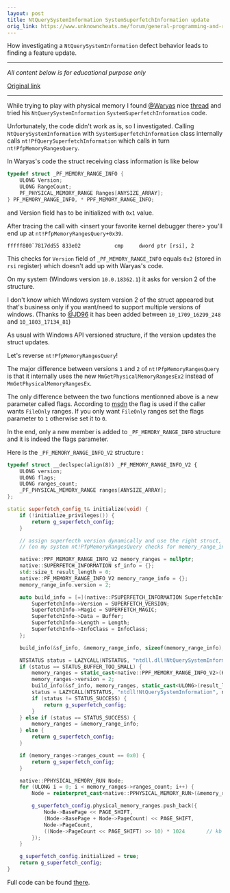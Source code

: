 ```yaml
---
layout: post
title: NtQuerySystemInformation SystemSuperfetchInformation update
orig_link: https://www.unknowncheats.me/forum/general-programming-and-reversing/397104-ntquerysysteminformation-systemsuperfetchinformation.html
---
```


How investigating a `NtQuerySystemInformation` defect behavior leads to finding a feature update.

---

*All content below is for educational purpose only*

<a href="{{ page.orig_link }}" target="_blank">Original link</a>

---

While trying to play with physical memory I found [@Waryas](https://www.unknowncheats.me/forum/members/129978.html) nice [thread](https://www.unknowncheats.me/forum/anti-cheat-bypass/240271-umpmlib-read-memory-process-usermode-2-dkom-trick.html) and tried his `NtQuerySystemInformation` `SystemSuperfetchInformation` code.

Unfortunately, the code didn't work as is, so I investigated.
Calling `NtQuerySystemInformation` with `SystemSuperfetchInformation` class internally calls `nt!PfQuerySuperfetchInformation` which calls in turn `nt!PfpMemoryRangesQuery`.

In Waryas's code the struct receiving class information is like below

```cpp
typedef struct _PF_MEMORY_RANGE_INFO {
    ULONG Version;
    ULONG RangeCount;
    PF_PHYSICAL_MEMORY_RANGE Ranges[ANYSIZE_ARRAY];
} PF_MEMORY_RANGE_INFO, * PPF_MEMORY_RANGE_INFO;
```

and Version field has to be initialized with `0x1` value.

After tracing the call with \<insert your favorite kernel debugger there\> you'll end up at `nt!PfpMemoryRangesQuery+0x39`.

```fffff800`7817dd55 833e02           cmp     dword ptr [rsi], 2```

This checks for `Version` field of `_PF_MEMORY_RANGE_INFO` equals `0x2` (stored in `rsi` register) which doesn't add up with Waryas's code.

On my system (Windows version `10.0.18362.1`) it asks for version 2 of the structure.

I don't know which Windows system version 2 of the struct appeared but that's business only if you want/need to support multiple versions of windows. (Thanks to [@JD96](https://www.unknowncheats.me/forum/members/201446.html) it has been added between `10_1709_16299_248` and `10_1803_17134_81`)

As usual with Windows API versioned structure, if the version updates the struct updates.

Let's reverse `nt!PfpMemoryRangesQuery`!

The major difference between versions `1` and `2` of `nt!PfpMemoryRangesQuery` is that it internally uses the new `MmGetPhysicalMemoryRangesEx2` instead of `MmGetPhysicalMemoryRangesEx`.

The only difference between the two functions mentionned above is a new parameter called flags. According to [msdn](https://docs.microsoft.com/en-us/windows-hardware/drivers/ddi/ntddk/nf-ntddk-mmgetphysicalmemoryrangesex2) the flag is used if the caller wants `FileOnly` ranges. If you only want `FileOnly` ranges set the flags parameter to `1` otherwise set it to `0`.

In the end, only a new member is added to `_PF_MEMORY_RANGE_INFO` structure and it is indeed the flags parameter.

Here is the `_PF_MEMORY_RANGE_INFO_V2` structure :

```cpp
typedef struct __declspec(align(8)) _PF_MEMORY_RANGE_INFO_V2 {
    ULONG version;
    ULONG flags;
    ULONG ranges_count;
    _PF_PHYSICAL_MEMORY_RANGE ranges[ANYSIZE_ARRAY];
};
```

```cpp
static superfetch_config_t& initialize(void) {
    if (!initialize_privileges()) {
        return g_superfetch_config;
    }

    // assign superfecth version dynamically and use the right struct, some system are v1 some are v2 due to windows update
    // (on my system nt!PfpMemoryRangesQuery checks for memory_range_info.Version == 2)

    native::PPF_MEMORY_RANGE_INFO_V2 memory_ranges = nullptr;
    native::SUPERFETCH_INFORMATION sf_info = {};
    std::size_t result_length = 0;
    native::PF_MEMORY_RANGE_INFO_V2 memory_range_info = {};
    memory_range_info.version = 2;

    auto build_info = [=](native::PSUPERFETCH_INFORMATION SuperfetchInfo, PVOID Buffer, ULONG Length, native::SUPERFETCH_INFORMATION_CLASS InfoClass) -> void {
        SuperfetchInfo->Version = SUPERFETCH_VERSION;
        SuperfetchInfo->Magic = SUPERFETCH_MAGIC;
        SuperfetchInfo->Data = Buffer;
        SuperfetchInfo->Length = Length;
        SuperfetchInfo->InfoClass = InfoClass;
    };

    build_info(&sf_info, &memory_range_info, sizeof(memory_range_info), native::SUPERFETCH_INFORMATION_CLASS::SuperfetchMemoryRangesQuery);

    NTSTATUS status = LAZYCALL(NTSTATUS, "ntdll.dll!NtQuerySystemInformation", native::SYSTEM_INFORMATION_CLASS::SystemSuperfetchInformation, &sf_info, sizeof(sf_info), &result_length);
    if (status == STATUS_BUFFER_TOO_SMALL) {
        memory_ranges = static_cast<native::PPF_MEMORY_RANGE_INFO_V2>(HeapAlloc(GetProcessHeap(), HEAP_ZERO_MEMORY, result_length));
        memory_ranges->version = 2;
        build_info(&sf_info, memory_ranges, static_cast<ULONG>(result_length), native::SUPERFETCH_INFORMATION_CLASS::SuperfetchMemoryRangesQuery);
        status = LAZYCALL(NTSTATUS, "ntdll!NtQuerySystemInformation", native::SYSTEM_INFORMATION_CLASS::SystemSuperfetchInformation, &sf_info, sizeof(sf_info), &result_length);
        if (status != STATUS_SUCCESS) {
            return g_superfetch_config;
        }
    } else if (status == STATUS_SUCCESS) {
        memory_ranges = &memory_range_info;
    } else {
        return g_superfetch_config;
    }

    if (memory_ranges->ranges_count == 0x0) {
        return g_superfetch_config;
    }

    native::PPHYSICAL_MEMORY_RUN Node;
    for (ULONG i = 0; i < memory_ranges->ranges_count; i++) {
        Node = reinterpret_cast<native::PPHYSICAL_MEMORY_RUN>(&memory_ranges->ranges[i]);

        g_superfetch_config.physical_memory_ranges.push_back({
            Node->BasePage << PAGE_SHIFT,
            (Node->BasePage + Node->PageCount) << PAGE_SHIFT,
            Node->PageCount,
            ((Node->PageCount << PAGE_SHIFT) >> 10) * 1024		 // kb to byte
        });
    }

    g_superfetch_config.initialized = true;
    return g_superfetch_config;
}
```

Full code can be found [there](https://gist.github.com/Midi12/12823859abc4b18c45587949c65fb38f).